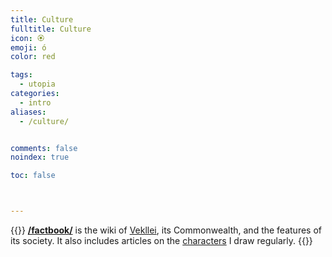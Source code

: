 ```yaml
---
title: Culture
fulltitle: Culture
icon: 🏵️
emoji: ó
color: red

tags:
  - utopia
categories:
  - intro
aliases:
  - /culture/


comments: false
noindex: true

toc: false



---
```

{{<note panel>}}
[**/factbook/**](/factbook/) is the wiki of [Vekllei](/factbook/vekllei), its Commonwealth, and the features of its society. It also includes articles on the [characters](/characters/) I draw regularly.
{{</note>}}
